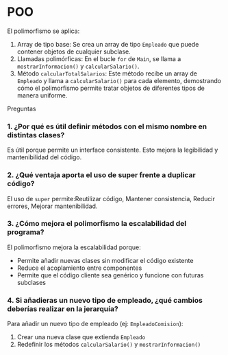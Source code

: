 # POO
El polimorfismo se aplica:

1. Array de tipo base: Se crea un array de tipo `Empleado` que puede contener objetos de cualquier subclase.
2. Llamadas polimórficas: En el bucle `for` de `Main`, se llama a `mostrarInformacion()` y `calcularSalario()`.
3. Método `calcularTotalSalarios`: Este método recibe un array de `Empleado` y llama a `calcularSalario()` para cada elemento, demostrando cómo el polimorfismo permite tratar objetos de diferentes tipos de manera uniforme.

Preguntas
### 1. ¿Por qué es útil definir métodos con el mismo nombre en distintas clases?
Es útil porque permite un interface consistente. Esto mejora la legibilidad y mantenibilidad del código.

### 2. ¿Qué ventaja aporta el uso de super frente a duplicar código?
El uso de `super` permite:Reutilizar código, Mantener consistencia, Reducir errores, Mejorar mantenibilidad.

### 3. ¿Cómo mejora el polimorfismo la escalabilidad del programa?
El polimorfismo mejora la escalabilidad porque:
- Permite añadir nuevas clases sin modificar el código existente
- Reduce el acoplamiento entre componentes
- Permite que el código cliente sea genérico y funcione con futuras subclases

### 4. Si añadieras un nuevo tipo de empleado, ¿qué cambios deberías realizar en la jerarquía?
Para añadir un nuevo tipo de empleado (ej: `EmpleadoComision`):
1. Crear una nueva clase que extienda `Empleado`
2. Redefinir los métodos `calcularSalario()` y `mostrarInformacion()`

